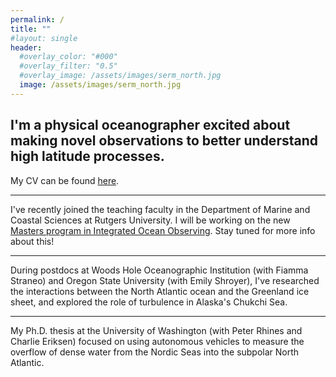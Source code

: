 ```yaml
---
permalink: /
title: ""
#layout: single
header:
  #overlay_color: "#000"
  #overlay_filter: "0.5"
  #overlay_image: /assets/images/serm_north.jpg
  image: /assets/images/serm_north.jpg
---
```


**I'm a physical oceanographer excited about making novel observations to better understand high latitude processes.**
---

My CV can be found [here](https://nlbeaird.github.io/assets/beaird_CV.pdf).

---

I've recently joined the teaching faculty in the Department of Marine and Coastal Sciences at Rutgers University. I will be working on the new [Masters program in Integrated Ocean Observing](https://rucool.marine.rutgers.edu/academics/masters-of-integrated-ocean-observing/). Stay tuned for more info about this!

---

During postdocs at Woods Hole Oceanographic Institution (with Fiamma Straneo) and Oregon State University (with Emily Shroyer), I've researched the interactions between the North Atlantic ocean and the Greenland ice sheet, and explored the role of turbulence in Alaska's Chukchi Sea.

---

My Ph.D. thesis at the University of Washington (with Peter Rhines and Charlie Eriksen) focused on using autonomous vehicles to measure the overflow of dense water from the Nordic Seas into the subpolar North Atlantic.
